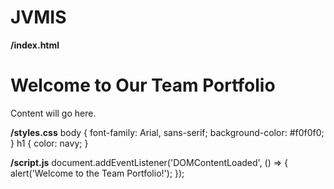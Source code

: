# JVMIS

**/index.html**
<html>
<head><title>Team Portfolio</title></head>
<body>
  <h1>Welcome to Our Team Portfolio</h1>
  <p>Content will go here.</p>
</body>
</html>


**/styles.css**
body { font-family: Arial, sans-serif; background-color: #f0f0f0; } 
h1 { color: navy; }


**/script.js**
document.addEventListener('DOMContentLoaded', () => {
  alert('Welcome to the Team Portfolio!');
});
